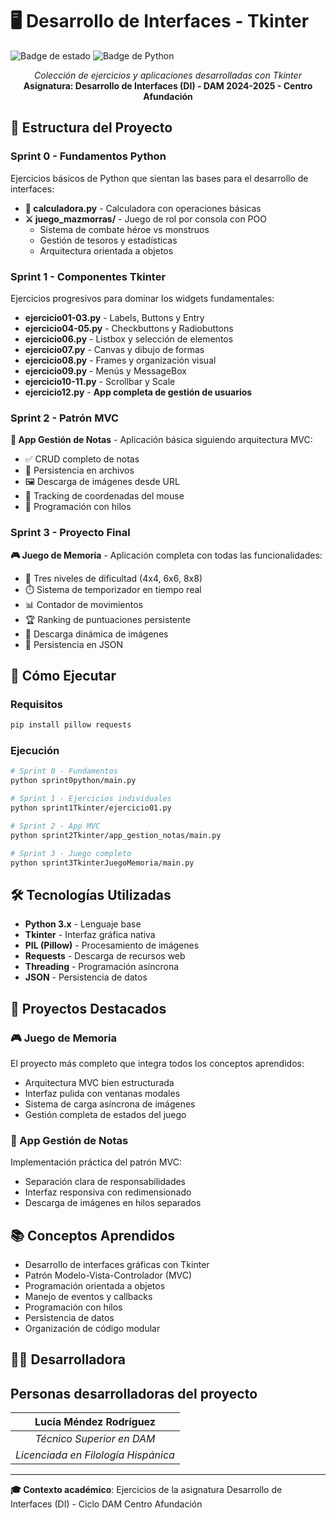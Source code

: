 # 🖥️ Desarrollo de Interfaces - Tkinter
![Badge de estado](https://img.shields.io/badge/STATUS-COMPLETADO-brightgreen)
![Badge de Python](https://img.shields.io/badge/Python-3.x-blue)

<div align="center">
<i>Colección de ejercicios y aplicaciones desarrolladas con Tkinter</i><br>
<b>Asignatura: Desarrollo de Interfaces (DI) - DAM 2024-2025 - Centro Afundación</b>  
</div>

## 📁 Estructura del Proyecto

### Sprint 0 - Fundamentos Python
Ejercicios básicos de Python que sientan las bases para el desarrollo de interfaces:

- **🧮 calculadora.py** - Calculadora con operaciones básicas
- **⚔️ juego_mazmorras/** - Juego de rol por consola con POO
  - Sistema de combate héroe vs monstruos
  - Gestión de tesoros y estadísticas
  - Arquitectura orientada a objetos

### Sprint 1 - Componentes Tkinter
Ejercicios progresivos para dominar los widgets fundamentales:

- **ejercicio01-03.py** - Labels, Buttons y Entry
- **ejercicio04-05.py** - Checkbuttons y Radiobuttons  
- **ejercicio06.py** - Listbox y selección de elementos
- **ejercicio07.py** - Canvas y dibujo de formas
- **ejercicio08.py** - Frames y organización visual
- **ejercicio09.py** - Menús y MessageBox
- **ejercicio10-11.py** - Scrollbar y Scale
- **ejercicio12.py** - **App completa de gestión de usuarios**

### Sprint 2 - Patrón MVC
**📝 App Gestión de Notas** - Aplicación básica siguiendo arquitectura MVC:

- ✅ CRUD completo de notas
- 💾 Persistencia en archivos
- 🖼️ Descarga de imágenes desde URL
- 📍 Tracking de coordenadas del mouse
- 🧵 Programación con hilos

### Sprint 3 - Proyecto Final
**🎮 Juego de Memoria** - Aplicación completa con todas las funcionalidades:

- 🎯 Tres niveles de dificultad (4x4, 6x6, 8x8)
- ⏱️ Sistema de temporizador en tiempo real
- 📊 Contador de movimientos
- 🏆 Ranking de puntuaciones persistente
- 🎨 Descarga dinámica de imágenes
- 💾 Persistencia en JSON

## 🚀 Cómo Ejecutar

### Requisitos
```bash
pip install pillow requests
```

### Ejecución
```bash
# Sprint 0 - Fundamentos
python sprint0python/main.py

# Sprint 1 - Ejercicios individuales
python sprint1Tkinter/ejercicio01.py

# Sprint 2 - App MVC
python sprint2Tkinter/app_gestion_notas/main.py

# Sprint 3 - Juego completo
python sprint3TkinterJuegoMemoria/main.py
```

## 🛠️ Tecnologías Utilizadas

- **Python 3.x** - Lenguaje base
- **Tkinter** - Interfaz gráfica nativa
- **PIL (Pillow)** - Procesamiento de imágenes
- **Requests** - Descarga de recursos web
- **Threading** - Programación asíncrona
- **JSON** - Persistencia de datos

## 🎯 Proyectos Destacados

### 🎮 Juego de Memoria
El proyecto más completo que integra todos los conceptos aprendidos:
- Arquitectura MVC bien estructurada
- Interfaz pulida con ventanas modales
- Sistema de carga asíncrona de imágenes
- Gestión completa de estados del juego

### 📝 App Gestión de Notas  
Implementación práctica del patrón MVC:
- Separación clara de responsabilidades
- Interfaz responsiva con redimensionado
- Descarga de imágenes en hilos separados

## 📚 Conceptos Aprendidos

- Desarrollo de interfaces gráficas con Tkinter
- Patrón Modelo-Vista-Controlador (MVC)
- Programación orientada a objetos
- Manejo de eventos y callbacks
- Programación con hilos
- Persistencia de datos
- Organización de código modular

## 👩‍💻 Desarrolladora

## Personas desarrolladoras del proyecto
| Lucía Méndez Rodríguez |
| :---: |
| *Técnico Superior en DAM* | 
| *Licenciada en Filología Hispánica* |

---

**🎓 Contexto académico**: Ejercicios de la asignatura Desarrollo de Interfaces (DI) - Ciclo DAM Centro Afundación
